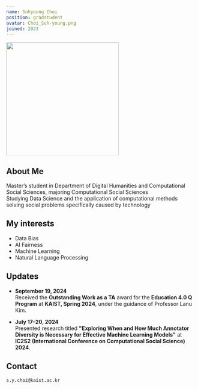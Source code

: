 ```yaml
---
name: Suhyoung Choi
position: gradstudent
avatar: Choi_Suh-young.png
joined: 2023
---
```


<img width="300" src="{{site.baseurl}}/images/people/{{page.avatar}}" onerror="this.src='{{site.baseurl}}/images/people/404.jpg';" data-action="zoom">

## About Me
Master’s student in Department of Digital Humanities and Computational Social Sciences, majoring Computational Social Sciences   
Studying Data Science and the application of computational methods solving social problems specifically caused by technology   

## My interests
* Data Bias
* AI Fairness
* Machine Learning
* Natural Language Processing

## Updates
* **September 19, 2024**  
  Received the **Outstanding Work as a TA** award for the **Education 4.0 Q Program** at **KAIST, Spring 2024**, under the guidance of Professor Lanu Kim.
  
* **July 17–20, 2024**  
  Presented research titled **"Exploring When and How Much Annotator Diversity is Necessary for Effective Machine Learning Models"** at **IC2S2 (International Conference on Computational Social Science) 2024**.


## Contact
<i class="fa fa-envelope-o"></i>  `s.y.choi@kaist.ac.kr`<br>
